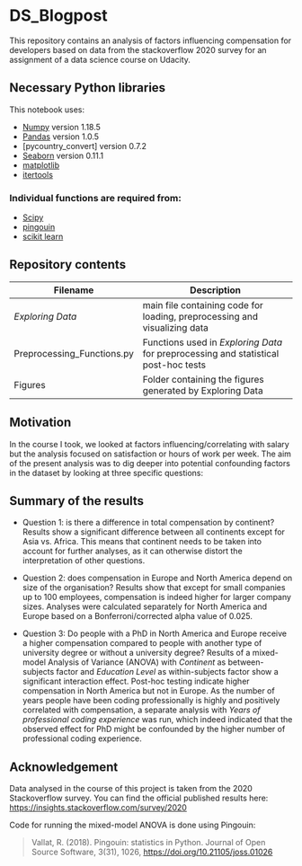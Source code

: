# DS_Blogpost

This repository contains an analysis of factors influencing compensation for developers based on data from the stackoverflow 2020 survey for an assignment of a data science course on Udacity.

## Necessary Python libraries

This notebook uses:
* [Numpy] version 1.18.5 
* [Pandas] version 1.0.5
* [pycountry_convert] version 0.7.2
* [Seaborn] version 0.11.1
* [matplotlib]
* [itertools]

### Individual functions are required from:

* [Scipy]
* [pingouin] 
* [scikit learn]

## Repository contents

| Filename | Description|
| -------- | -----------|
| *Exploring Data* | main file containing code for loading, preprocessing and visualizing data |
| Preprocessing_Functions.py | Functions used in *Exploring Data* for preprocessing and statistical post-hoc tests|
| Figures | Folder containing the figures generated by Exploring Data|


## Motivation

In the course I took, we looked at factors influencing/correlating with salary but the analysis focused on satisfaction or hours of work per week. The aim of the present analysis was to dig deeper into potential confounding factors in the dataset by looking at three specific questions:

## Summary of the results

- Question 1: is there a difference in total compensation by continent?
Results show a significant difference between all continents except for Asia vs. Africa. This means that continent needs to be taken into account for further analyses, as it can otherwise distort the interpretation of other questions.

- Question 2: does compensation in Europe and North America depend on size of the organisation?
Results show that except for small companies up to 100 employees, compensation is indeed higher for larger company sizes. Analyses were calculated separately for North America and Europe based on a Bonferroni/corrected alpha value of 0.025.


- Question 3: Do people with a PhD in North America and Europe receive a higher compensation compared to people with another type of university degree or without a university degree?
Results of a mixed-model Analysis of Variance (ANOVA) with *Continent* as between-subjects factor and *Education Level* as within-subjects factor show a significant interaction effect. Post-hoc testing indicate higher compensation in North America but not in Europe. As the number of years people have been coding professionally is highly and positively correlated with compensation, a separate analysis with *Years of professional coding experience* was run, which indeed indicated that the observed effect for PhD might be confounded by the higher number of professional coding experience.

## Acknowledgement

Data analysed in the course of this project is taken from the 2020 Stackoverflow survey. You can find the official published results here: https://insights.stackoverflow.com/survey/2020

Code for running the mixed-model ANOVA is done using Pingouin:
> Vallat, R. (2018). Pingouin: statistics in Python. 
> Journal of Open Source Software, 3(31), 1026, https://doi.org/10.21105/joss.01026


[Numpy]:<https://numpy.org>
[Scipy]:<https://scipy.org>
[Pandas]:<https://pandas.pydata.org/>
[Seaborn]:<https://seaborn.pydata.org/>
[Pingouin]:<https://pingouin-stats.org/>
[scikit learn]:<https://scikit-learn.org/stable/>
[pycountry-convert]:<https://pypi.org/project/pycountry-convert/>
[matplotlib]:<https://matplotlib.org/>
[itertools]:[https://docs.python.org/3/library/itertools.html]